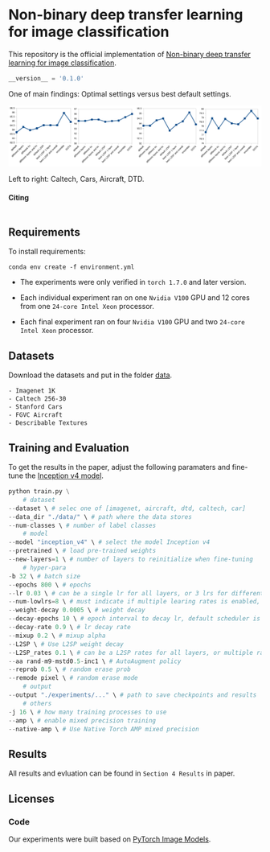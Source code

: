 # Non-binary deep transfer learning for image classification

This repository is the official implementation of [Non-binary deep transfer learning for image classification](). 

```python
__version__ = '0.1.0'
```



One of main findings: Optimal settings versus best default settings. 

![final_reult](./docs/final_results.png)

Left to right: Caltech, Cars, Aircraft, DTD.


#### Citing
```citing
```



## Requirements

To install requirements:

```setup
conda env create -f environment.yml
```

* The experiments were only verified in `torch 1.7.0` and later version. 

* Each individual experiment ran on one `Nvidia V100` GPU and 12 cores from one `24-core Intel Xeon` processor.

* Each final experiment ran on four `Nvidia V100` GPU and two `24-core Intel Xeon` processor.



## Datasets

Download the datasets and put in the folder [data](./data).

```datasets
- Imagenet 1K
- Caltech 256-30
- Stanford Cars
- FGVC Aircraft
- Describable Textures
```



## Training and Evaluation

To get the results in the paper,  adjust the following paramaters and fine-tune the [Inception v4 model](./timm/models/inception_v4.py). 


```python
python train.py \
    # dataset
--dataset \ # selec one of [imagenet, aircraft, dtd, caltech, car]
--data_dir "./data/" \ # path where the data stores
--num-classes \ # number of label classes
    # model
--model "inception_v4" \ # select the model Inception v4
--pretrained \ # load pre-trained weights
--new-layers=1 \ # number of layers to reinitialize when fine-tuning
    # hyper-para
-b 32 \ # batch size
--epochs 800 \ # epochs
--lr 0.03 \ # can be a single lr for all layers, or 3 lrs for different parts of layers --lr 0.03 0.03 0.03
--num-lowlrs=8 \ # must indicate if multiple learing rates is enabled, number of layers to train at a higher learning rate
--weight-decay 0.0005 \ # weight decay
--decay-epochs 10 \ # epoch interval to decay lr, default scheduler is step
--decay-rate 0.9 \ # lr decay rate
--mixup 0.2 \ # mixup alpha
--L2SP \ # Use L2SP weight decay
--L2SP_rates 0.1 \ # can be a L2SP rates for all layers, or multiple rates for different parts of layers --L2SP_rates 0.1 0.001 0.0
--aa rand-m9-mstd0.5-inc1 \ # AutoAugment policy
--reprob 0.5 \ # random erase prob
--remode pixel \ # random erase mode
    # output
--output "./experiments/..." \ # path to save checkpoints and results 
    # others
-j 16 \ # how many training processes to use 
--amp \ # enable mixed precision training
--native-amp \ # Use Native Torch AMP mixed precision
```




## Results

All results and evluation can be found in `Section 4 Results` in paper.



## Licenses

### Code
Our experiments were built based on [PyTorch Image Models](https://github.com/rwightman/pytorch-image-models).
